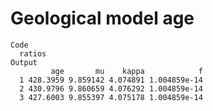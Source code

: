 # Geological model age

    Code
      ratios
    Output
             age       mu    kappa            f
      1 428.3959 9.859142 4.074891 1.004859e-14
      2 430.9796 9.860659 4.076292 1.004859e-14
      3 427.6003 9.855397 4.075178 1.004859e-14

